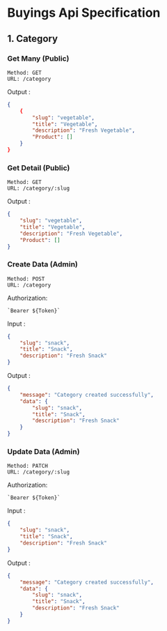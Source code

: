 # Buyings Api Specification

## 1. Category
### Get Many (Public)
~~~
Method: GET
URL: /category
~~~
Output :
~~~json
{
    {
        "slug": "vegetable",
        "title": "Vegetable",
        "description": "Fresh Vegetable",
        "Product": []
    }
}
~~~

### Get Detail (Public)
~~~
Method: GET
URL: /category/:slug
~~~
Output :
~~~json
{
    "slug": "vegetable",
    "title": "Vegetable",
    "description": "Fresh Vegetable",
    "Product": []
}
~~~

### Create Data (Admin)
~~~
Method: POST
URL: /category
~~~
Authorization: 
~~~
`Bearer ${Token}`
~~~
Input :
~~~json
{
    "slug": "snack",
    "title": "Snack",
    "description": "Fresh Snack"
}
~~~
Output :
~~~json
{
    "message": "Category created successfully",
    "data": {
        "slug": "snack",
        "title": "Snack",
        "description": "Fresh Snack"
    }
}
~~~

### Update Data (Admin)
~~~
Method: PATCH
URL: /category/:slug
~~~
Authorization: 
~~~
`Bearer ${Token}`
~~~
Input :
~~~json
{
    "slug": "snack",
    "title": "Snack",
    "description": "Fresh Snack"
}
~~~
Output :
~~~json
{
    "message": "Category created successfully",
    "data": {
        "slug": "snack",
        "title": "Snack",
        "description": "Fresh Snack"
    }
}
~~~
